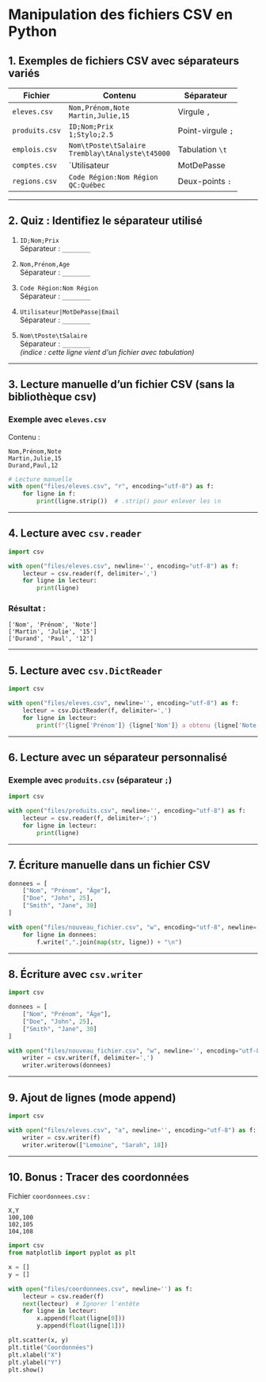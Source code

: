 # Manipulation des fichiers CSV en Python

## 1. Exemples de fichiers CSV avec séparateurs variés

| Fichier | Contenu | Séparateur |
|--------|---------|------------|
| `eleves.csv` | `Nom,Prénom,Note`<br>`Martin,Julie,15` | Virgule `,` |
| `produits.csv` | `ID;Nom;Prix`<br>`1;Stylo;2.5` | Point-virgule `;` |
| `emplois.csv` | `Nom\tPoste\tSalaire`<br>`Tremblay\tAnalyste\t45000` | Tabulation `\t` |
| `comptes.csv` | `Utilisateur|MotDePasse|Email`<br>`admin|1234|admin@mail.com` | Barre verticale `|` |
| `regions.csv` | `Code Région:Nom Région`<br>`QC:Québec` | Deux-points `:` |

---

## 2. Quiz : Identifiez le séparateur utilisé

1. `ID;Nom;Prix`  
   Séparateur : `________`

2. `Nom,Prénom,Age`  
   Séparateur : `________`

3. `Code Région:Nom Région`  
   Séparateur : `________`

4. `Utilisateur|MotDePasse|Email`  
   Séparateur : `________`

5. `Nom\tPoste\tSalaire`  
   Séparateur : `________`  
   *(indice : cette ligne vient d'un fichier avec tabulation)*

---

## 3. Lecture manuelle d’un fichier CSV (sans la bibliothèque csv)

### Exemple avec `eleves.csv`
Contenu :
```
Nom,Prénom,Note
Martin,Julie,15
Durand,Paul,12
```

```python
# Lecture manuelle
with open("files/eleves.csv", "r", encoding="utf-8") as f:
    for ligne in f:
        print(ligne.strip())  # .strip() pour enlever les \n
```

---

## 4. Lecture avec `csv.reader`

```python
import csv

with open("files/eleves.csv", newline='', encoding="utf-8") as f:
    lecteur = csv.reader(f, delimiter=',')
    for ligne in lecteur:
        print(ligne)
```

### Résultat :
```
['Nom', 'Prénom', 'Note']
['Martin', 'Julie', '15']
['Durand', 'Paul', '12']
```

---

## 5. Lecture avec `csv.DictReader`

```python
import csv

with open("files/eleves.csv", newline='', encoding="utf-8") as f:
    lecteur = csv.DictReader(f, delimiter=',')
    for ligne in lecteur:
        print(f"{ligne['Prénom']} {ligne['Nom']} a obtenu {ligne['Note']}/20")
```

---

## 6. Lecture avec un séparateur personnalisé

### Exemple avec `produits.csv` (séparateur `;`)
```python
import csv

with open("files/produits.csv", newline='', encoding="utf-8") as f:
    lecteur = csv.reader(f, delimiter=';')
    for ligne in lecteur:
        print(ligne)
```

---

## 7. Écriture manuelle dans un fichier CSV

```python
donnees = [
    ["Nom", "Prénom", "Âge"],
    ["Doe", "John", 25],
    ["Smith", "Jane", 30]
]

with open("files/nouveau_fichier.csv", "w", encoding="utf-8", newline='') as f:
    for ligne in donnees:
        f.write(",".join(map(str, ligne)) + "\n")
```

---

## 8. Écriture avec `csv.writer`

```python
import csv

donnees = [
    ["Nom", "Prénom", "Âge"],
    ["Doe", "John", 25],
    ["Smith", "Jane", 30]
]

with open("files/nouveau_fichier.csv", "w", newline='', encoding="utf-8") as f:
    writer = csv.writer(f, delimiter=',')
    writer.writerows(donnees)
```

---

## 9. Ajout de lignes (mode append)

```python
import csv

with open("files/eleves.csv", "a", newline='', encoding="utf-8") as f:
    writer = csv.writer(f)
    writer.writerow(["Lemoine", "Sarah", 18])
```

---

## 10. Bonus : Tracer des coordonnées

Fichier `coordonnees.csv` :
```
X,Y
100,100
102,105
104,108
```

```python
import csv
from matplotlib import pyplot as plt

x = []
y = []

with open("files/coordonnees.csv", newline='') as f:
    lecteur = csv.reader(f)
    next(lecteur)  # Ignorer l'entête
    for ligne in lecteur:
        x.append(float(ligne[0]))
        y.append(float(ligne[1]))

plt.scatter(x, y)
plt.title("Coordonnées")
plt.xlabel("X")
plt.ylabel("Y")
plt.show()
```
